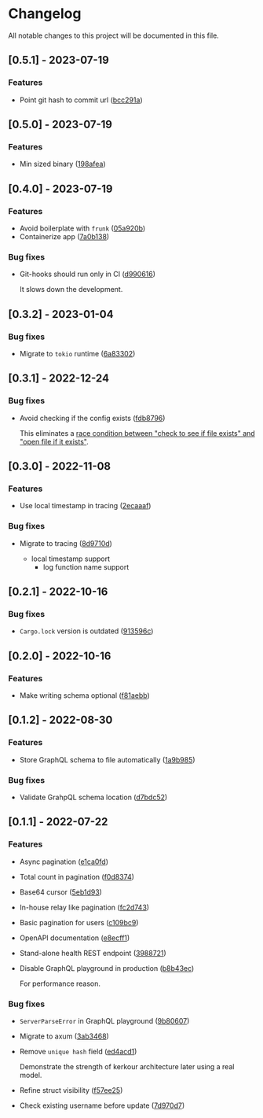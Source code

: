 # Changelog

All notable changes to this project will be documented in this file.

## [0.5.1] - 2023-07-19

### Features

- Point git hash to commit url ([bcc291a](https://github.com/azzamsa/tin/commit/bcc291a54eb971da37a6a2dd55b102e151aa1261))

## [0.5.0] - 2023-07-19

### Features

- Min sized binary ([198afea](https://github.com/azzamsa/tin/commit/198afea463ad3a069c7519c54cf32f582906162f))

## [0.4.0] - 2023-07-19

### Features

- Avoid boilerplate with `frunk` ([05a920b](https://github.com/azzamsa/tin/commit/05a920bd38715746fbe46c2a15a7ce5374b24597))
- Containerize app ([7a0b138](https://github.com/azzamsa/tin/commit/7a0b138520b535877b75e036bd50b77302036e78))

### Bug fixes

- Git-hooks should run only in CI ([d990616](https://github.com/azzamsa/tin/commit/d9906164db7eb30cf66e2ed32edb220c0787fe13))

  It slows down the development.

## [0.3.2] - 2023-01-04

### Bug fixes

- Migrate to `tokio` runtime ([6a83302](https://github.com/azzamsa/tin/commit/6a833026e333129c9eb33a56d8b5d6e1e8984c1b))

## [0.3.1] - 2022-12-24

### Bug fixes

- Avoid checking if the config exists ([fdb8796](https://github.com/azzamsa/tin/commit/fdb8796958f91a3de4f7ca6d794e5099048e86e2))

  This eliminates a [race condition between "check to see if file exists" and "open file if it exists"](https://en.wikipedia.org/wiki/Time-of-check_to_time-of-use).

## [0.3.0] - 2022-11-08

### Features

- Use local timestamp in tracing ([2ecaaaf](https://github.com/azzamsa/tin/commit/2ecaaaf9eb461007dc21fbdc154c86bebd569fca))

### Bug fixes

- Migrate to tracing ([8d9710d](https://github.com/azzamsa/tin/commit/8d9710d83329f4286f32efafcc3db3d03babc67a))

  - local timestamp support
    - log function name support

## [0.2.1] - 2022-10-16

### Bug fixes

- `Cargo.lock` version is outdated ([913596c](https://github.com/azzamsa/tin/commit/913596c4db6c2357492b49766189204dcb9a7b76))

## [0.2.0] - 2022-10-16

### Features

- Make writing schema optional ([f81aebb](https://github.com/azzamsa/tin/commit/f81aebb5a30007aa0b5bed1a6fb660eb1e42789e))

## [0.1.2] - 2022-08-30

### Features

- Store GraphQL schema to file automatically ([1a9b985](https://github.com/azzamsa/tin/commit/1a9b985c0a58baf5b796ec3ce20080d9316f269b))

### Bug fixes

- Validate GrahpQL schema location ([d7bdc52](https://github.com/azzamsa/tin/commit/d7bdc523789a0b7b24f8ebe84119f821176c619a))

## [0.1.1] - 2022-07-22

### Features

- Async pagination ([e1ca0fd](https://github.com/azzamsa/tin/commit/e1ca0fd4f3371eef0dd7eadbf189e7eebb93661c))
- Total count in pagination ([f0d8374](https://github.com/azzamsa/tin/commit/f0d837416b37647f3ea1cd59331f3ba6c9f17314))
- Base64 cursor ([5eb1d93](https://github.com/azzamsa/tin/commit/5eb1d9374236aa37d38b8ad2450c7f0f720959bd))
- In-house relay like pagination ([fc2d743](https://github.com/azzamsa/tin/commit/fc2d74324c68ef63b74960cdcfafe8af4bdb6099))
- Basic pagination for users ([c109bc9](https://github.com/azzamsa/tin/commit/c109bc9df0a548b84323d9342596235f8d4ffdcc))
- OpenAPI documentation ([e8ecff1](https://github.com/azzamsa/tin/commit/e8ecff1b81e2843523a8d551f92ab1a5b66dc348))
- Stand-alone health REST endpoint ([3988721](https://github.com/azzamsa/tin/commit/39887214e948e6d5fb6f1a22b058da0bd59d471e))
- Disable GraphQL playground in production ([b8b43ec](https://github.com/azzamsa/tin/commit/b8b43ece8a59aefe1de6fbc81c4f7b1c3c980d9a))

  For performance reason.

### Bug fixes

- `ServerParseError` in GraphQL playground ([9b80607](https://github.com/azzamsa/tin/commit/9b806076801c02eec2399c0210e27d05e15becb6))
- Migrate to axum ([3ab3468](https://github.com/azzamsa/tin/commit/3ab34682fec5b834376f4e8038e62cc8add7be55))
- Remove `unique hash` field ([ed4acd1](https://github.com/azzamsa/tin/commit/ed4acd1f00c4335b044e80b310ba7d6b1ffcc694))

  Demonstrate the strength of kerkour architecture later using a real model.

- Refine struct visibility ([f57ee25](https://github.com/azzamsa/tin/commit/f57ee25b8ae6f59ed93043739b746329d4887490))
- Check existing username before update ([7d970d7](https://github.com/azzamsa/tin/commit/7d970d77b22494bfc938129b73d9ae91184c4a5f))
